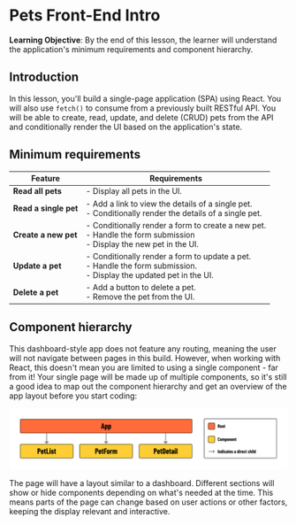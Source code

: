 <h1>
  <span class="headline">Pets Front-End</span>
  <span class="subhead">Intro</span>
</h1>

**Learning Objective**: By the end of this lesson, the learner will understand the application's minimum requirements and component hierarchy.

## Introduction

In this lesson, you'll build a single-page application (SPA) using React. You will also use `fetch()` to consume from a previously built RESTful API. You will be able to create, read, update, and delete (CRUD) pets from the API and conditionally render the UI based on the application's state.

## Minimum requirements

| Feature               | Requirements                                                                                                            |
| --------------------- | ----------------------------------------------------------------------------------------------------------------------- |
| **Read all pets**     | - Display all pets in the UI.                                                                                           |
| **Read a single pet** | - Add a link to view the details of a single pet.<br>- Conditionally render the details of a single pet.                |
| **Create a new pet**  | - Conditionally render a form to create a new pet.<br>- Handle the form submission<br>- Display the new pet in the UI.  |
| **Update a pet**      | - Conditionally render a form to update a pet.<br>- Handle the form submission.<br>- Display the updated pet in the UI. |
| **Delete a pet**      | - Add a button to delete a pet.<br>- Remove the pet from the UI.                                                        |

## Component hierarchy

This dashboard-style app does not feature any routing, meaning the user will not navigate between pages in this build. However, when working with React, this doesn't mean you are limited to using a single component - far from it! Your single page will be made up of multiple components, so it's still a good idea to map out the component hierarchy and get an overview of the app layout before you start coding:

![Component Hierarchy](./assets/chd.png)

The page will have a layout similar to a dashboard. Different sections will show or hide components depending on what's needed at the time. This means parts of the page can change based on user actions or other factors, keeping the display relevant and interactive.
